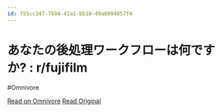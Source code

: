 ```yaml
---
id: f55cc247-7b84-41a1-bb10-49a6994057f4
---
```


# あなたの後処理ワークフローは何ですか? : r/fujifilm
#Omnivore

[Read on Omnivore](https://omnivore.app/me/r-fujifilm-191d05eaea3)
[Read Original](https://www.reddit.com/r/fujifilm/comments/1clbq9y/what_is_your_post_processing_workflow/)

